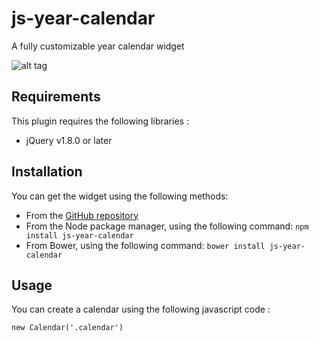 # js-year-calendar
A fully customizable year calendar widget

![alt tag](http://www.bootstrap-year-calendar.com/img/calendar.png)

## Requirements

This plugin requires the following libraries :
- jQuery v1.8.0 or later

## Installation
You can get the widget using the following methods:
- From the [GitHub repository](https://github.com/year-calendar/js-year-calendar/releases)
- From the Node package manager, using the following command: `npm install js-year-calendar`
- From Bower, using the following command: `bower install js-year-calendar`

## Usage

You can create a calendar using the following javascript code :
```
new Calendar('.calendar')
```
